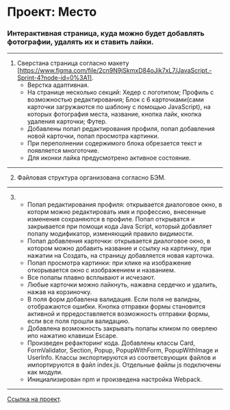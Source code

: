# Проект: Место

### Интерактивная страница, куда можно будет добавлять фотографии, удалять их и ставить лайки.
______

1. Сверстана страница согласно макету [https://www.figma.com/file/2cn9N9jSkmxD84oJik7xL7/JavaScript.-Sprint-4?node-id=0%3A1].
   * Верстка адаптивная. 
   * На странице несколько секций: Хедер  с логотипом; Профиль с возможностью редактирования; Блок с 6 карточками(сами карточки загружаются по шаблону  с помощью JavaScript), на которых фотография места, название,  кнопка лайк, кнопка удаления карточки; Футер.
   * Добавлены попап редактирования профиля, попап добавления  новой карточки, попап просмотра картинки.
   * При переполнении содержимого блока обрезается текст и появляется многоточие.
   * Для иконки лайка  предусмотрено активное состояние.
______
2. Файловая структура организована согласно БЭМ.
______
3.  * Попап редактирования профиля: открывается диалоговое окно, в которм можно редактировать имя и профессию, внесенные изменения сохраняются в профиле. Попап открыватся и закрывается при помощи кода Java Script, который добавляет попапу модификатор, изменяющий правило видимости.
    * Попап добавления карточки: открывается диалоговое  окно,  в котором можно добавить  название и ссылку на картинку, при нажатии на Создать, на страницу  добавляется новая  карточка.
    * Попап просмотра  картинки: при клике на изображение откорывается  окно с изображением и названием.
    * Все попапы  плавно всплывают и исчезают.
    * Любые карточки можно лайкнуть, нажавна сердечко и удалить, нажав на корзиночку.
    * В поля форм добавлена валидация. Если поля не валидны, отображаются ошибки. Кнопка отправки формы становится активной и прредоставляется возможность отправки формы, если все поля прошли валидацию.
    * Добавлена  возможность закрывать попапы  кликом  по оверлею ипо нажатию  клавиши Escape.
    * Произведен рефакторинг кода. Добавлены классы Card, FormValidator, Section, Popup, PopupWithForm, PopupWithImage и UserInfo. Классы экспортируются из соответсвующих файлов и импортируются в файл index.js. Отдельные файлы js подключены как модули.
    * Инициализирован npm и произведена настройка Webpack.
______
[Ссылка на проект](https://ekaterinamanuilova.github.io/mesto/).
